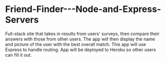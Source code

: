 # Friend-Finder---Node-and-Express-Servers
Full-stack site that takes in results from users' surveys, then compare their answers with those from other users. The app will then display the name and picture of the user with the best overall match.  This app will use Express to handle routing. App will be deployed to Heroku so other users can fill it out.
